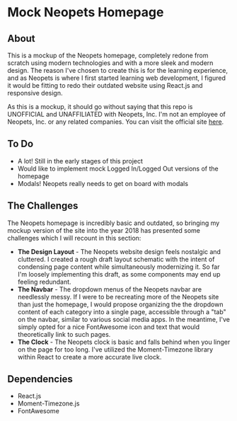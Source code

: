 # Mock Neopets Homepage

## About
This is a mockup of the Neopets homepage, completely redone from scratch using modern technologies and with a more sleek and modern design. The reason I've chosen to create this is for the learning experience, and as Neopets is where I first started learning web development, I figured it would be fitting to redo their outdated website using React.js and responsive design.

As this is a mockup, it should go without saying that this repo is UNOFFICIAL and UNAFFILIATED with Neopets, Inc. I'm not an employee of Neopets, Inc. or any related companies. You can visit the official site [here](http://www.neopets.com/index.phtml).

## To Do
* A lot! Still in the early stages of this project
* Would like to implement mock Logged In/Logged Out versions of the homepage
* Modals! Neopets really needs to get on board with modals

## The Challenges
The Neopets homepage is incredibly basic and outdated, so bringing my mockup version of the site into the year 2018 has presented some challenges which I will recount in this section:
* **The Design Layout** - The Neopets website design feels nostalgic and cluttered. I created a rough draft layout schematic with the intent of condensing page content while simultaneously modernizing it. So far I'm loosely implementing this draft, as some components may end up feeling redundant.
* **The Navbar** - The dropdown menus of the Neopets navbar are needlessly messy. If I were to be recreating more of the Neopets site than just the homepage, I would propose organizing the the dropdown content of each category into a single page, accessible through a "tab" on the navbar, similar to various social media apps. In the meantime, I've simply opted for a nice FontAwesome icon and text that would theoretically link to such pages.
* **The Clock** - The Neopets clock is basic and falls behind when you linger on the page for too long. I've utilized the Moment-Timezone library within React to create a more accurate live clock.

## Dependencies
* React.js
* Moment-Timezone.js
* FontAwesome
